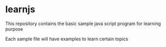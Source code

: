 # learnjs
This repository contains the basic sample java script program for learning purpose

Each sample file will have examples to learn certain topics
